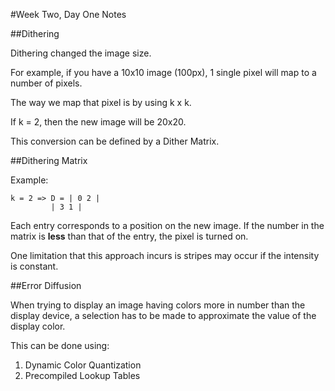 #Week Two, Day One Notes

##Dithering

Dithering changed the image size.

For example, if you have a 10x10 image (100px), 1 single pixel will map to a number of pixels.

The way we map that pixel is by using k x k.

If k = 2, then the new image will be 20x20.

This conversion can be defined by a Dither Matrix.

##Dithering Matrix

Example:

	k = 2 => D = | 0 2 |
		     | 3 1 |

Each entry corresponds to a position on the new image. If the number in the matrix is **less** than that of the entry, the pixel is turned on.

One limitation that this approach incurs is stripes may occur if the intensity is constant.

##Error Diffusion

When trying to display an image having colors more in number than the display device, a selection has to be made to approximate the value of the display color.

This can be done using:
1. Dynamic Color Quantization
2. Precompiled Lookup Tables


